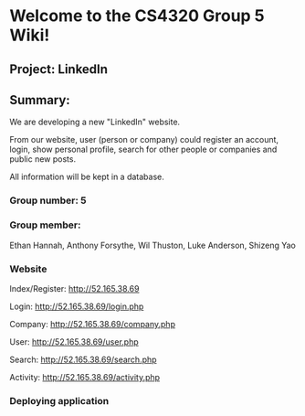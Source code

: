 # Welcome to the CS4320 Group 5 Wiki!

## Project: LinkedIn

## Summary:

We are developing a new "LinkedIn" website.

From our website, user (person or company) could register an account, login, show personal profile, search for other people or companies and public new posts.

All information will be kept in a database.


### Group number: 5

### Group member:
Ethan Hannah, Anthony Forsythe, Wil Thuston, Luke Anderson, Shizeng Yao

### Website
Index/Register: http://52.165.38.69

Login: http://52.165.38.69/login.php

Company: http://52.165.38.69/company.php

User: http://52.165.38.69/user.php

Search: http://52.165.38.69/search.php

Activity: http://52.165.38.69/activity.php

### Deploying application
